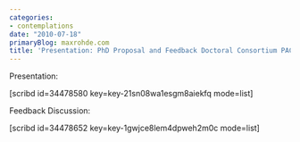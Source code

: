 ```yaml
---
categories:
- contemplations
date: "2010-07-18"
primaryBlog: maxrohde.com
title: 'Presentation: PhD Proposal and Feedback Doctoral Consortium PACIS 2010'
---
```


Presentation:

\[scribd id=34478580 key=key-21sn08wa1esgm8aiekfq mode=list\]

Feedback Discussion:

\[scribd id=34478652 key=key-1gwjce8lem4dpweh2m0c mode=list\]